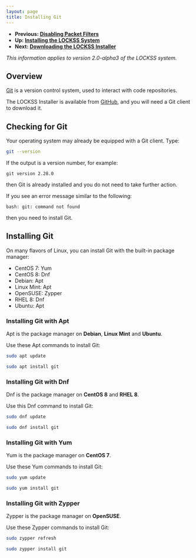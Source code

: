```yaml
---
layout: page
title: Installing Git
---
```


*   **Previous: [Disabling Packet Filters](firewall)**
*   **Up: [Installing the LOCKSS System](.)**
*   **Next: [Downloading the LOCKSS Installer](lockss-installer)**

*This information applies to version 2.0-alpha3 of the LOCKSS system.*

## Overview

[Git](https://git-scm.com/) is a version control system, used to interact with code repositories.

The LOCKSS Installer is available from [GitHub](https://github.com), and you will need a Git client to download it.

## Checking for Git

Your operating system may already be equipped with a Git client. Type:

```bash
git --version
```

If the output is a version number, for example:

```text
git version 2.28.0
```

then Git is already installed and you do not need to take further action.

If you see an error message similar to the following:

```text
bash: git: command not found
```

then you need to install Git.

## Installing Git

On many flavors of Linux, you can install Git with the built-in package manager:

*   CentOS 7: Yum
*   CentOS 8: Dnf
*   Debian: Apt
*   Linux Mint: Apt
*   OpenSUSE: Zypper
*   RHEL 8: Dnf
*   Ubuntu: Apt
<!-- #packagemanagers -->

### Installing Git with Apt

<!-- #packagemanagers -->
Apt is the package manager on **Debian**, **Linux Mint** and **Ubuntu**.

Use these Apt commands to install Git:

```bash
sudo apt update

sudo apt install git
```

### Installing Git with Dnf

<!-- #packagemanagers -->
Dnf is the package manager on **CentOS 8** and **RHEL 8**.

Use this Dnf command to install Git:

```bash
sudo dnf update

sudo dnf install git
```

### Installing Git with Yum

Yum is the package manager on **CentOS 7**.

<!-- #packagemanagers -->
Use these Yum commands to install Git:

```bash
sudo yum update

sudo yum install git
```

### Installing Git with Zypper

Zypper is the package manager on **OpenSUSE**.

<!-- #packagemanagers -->
Use these Zypper commands to install Git:

```bash
sudo zypper refresh

sudo zypper install git
```
